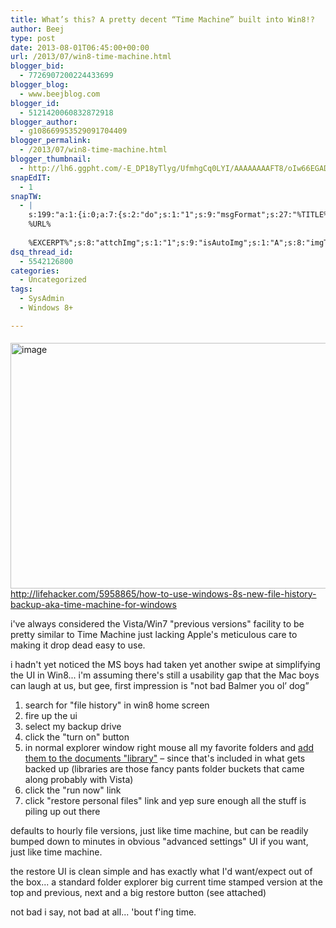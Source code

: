 ```yaml
---
title: What’s this? A pretty decent “Time Machine” built into Win8!?
author: Beej
type: post
date: 2013-08-01T06:45:00+00:00
url: /2013/07/win8-time-machine.html
blogger_bid:
  - 7726907200224433699
blogger_blog:
  - www.beejblog.com
blogger_id:
  - 5121420060832872918
blogger_author:
  - g108669953529091704409
blogger_permalink:
  - /2013/07/win8-time-machine.html
blogger_thumbnail:
  - http://lh6.ggpht.com/-E_DP18yTlyg/UfmhgCq0LYI/AAAAAAAAFT8/oIw66EGADnM/image_thumb%25255B3%25255D.png?imgmax=800
snapEdIT:
  - 1
snapTW:
  - |
    s:199:"a:1:{i:0;a:7:{s:2:"do";s:1:"1";s:9:"msgFormat";s:27:"%TITLE%
    %URL%
    
    %EXCERPT%";s:8:"attchImg";s:1:"1";s:9:"isAutoImg";s:1:"A";s:8:"imgToUse";s:0:"";s:9:"isAutoURL";s:1:"A";s:8:"urlToUse";s:0:"";}}";
dsq_thread_id:
  - 5542126800
categories:
  - Uncategorized
tags:
  - SysAdmin
  - Windows 8+

---
```

[<img align="right" alt="image" border="0" src="http://lh6.ggpht.com/-E_DP18yTlyg/UfmhgCq0LYI/AAAAAAAAFT8/oIw66EGADnM/image_thumb%25255B3%25255D.png?imgmax=800" height="393" style="background-image: none; border-bottom: 0px; border-left: 0px; border-right: 0px; border-top: 0px; display: inline; float: right; margin: 5px 0px 0px 10px; padding-left: 0px; padding-right: 0px; padding-top: 0px;" title="image" width="646" />][1] 
  
<http://lifehacker.com/5958865/how-to-use-windows-8s-new-file-history-backup-aka-time-machine-for-windows> 
  
i've always considered the Vista/Win7 "previous versions" facility to be pretty similar to Time Machine just lacking Apple's meticulous care to making it drop dead easy to use. 
  
i hadn't yet noticed the MS boys had taken yet another swipe at simplifying the UI in Win8... i'm assuming there's still a usability gap that the Mac boys can laugh at us, but gee, first impression is "not bad Balmer you ol’ dog”

  1. search for "file history" in win8 home screen 
  2. fire up the ui 
  3. select my backup drive 
  4. click the "turn on" button 
  5. in normal explorer window right mouse all my favorite folders and <a href="http://marcoditullio.wordpress.com/2012/10/29/windows-8-file-history-add-custom-folders/" target="_blank">add them to the documents "library"</a> &#8211; since that's included in what gets backed up (libraries are those fancy pants folder buckets that came along probably with Vista) 
  6. click the "run now" link 
  7. click "restore personal files" link and yep sure enough all the stuff is piling up out there

defaults to hourly file versions, just like time machine, but can be readily bumped down to minutes in obvious "advanced settings" UI if you want, just like time machine. 
  
the restore UI is clean simple and has exactly what I'd want/expect out of the box... a standard folder explorer big current time stamped version at the top and previous, next and a big restore button (see attached) 
  
not bad i say, not bad at all... 'bout f'ing time.

 [1]: http://lh3.ggpht.com/-Xh2JUo3h_YI/UfmhfMF5ItI/AAAAAAAAFT0/u_K5cJ6GDOs/s1600-h/image%25255B5%25255D.png